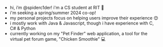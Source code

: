 - hi, i’m @spiderc1der! i'm a CS student at RIT 🐅
- i'm seeking a spring/summer 2024 co-op!
- my personal projects focus on helping users improve their experience 😊
- i mostly work with Java & Javascript, though i have experience with C, C# & Python
- currently working on my "Pet Finder" web application, a tool for the virtual pet forum game, "Chicken Smoothie" 💻 

<!---
spiderc1der/spiderc1der is a ✨ special ✨ repository because its `README.md` (this file) appears on your GitHub profile.
You can click the Preview link to take a look at your changes.
--->

